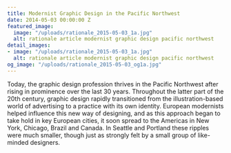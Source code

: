 ```yaml
---
title: Modernist Graphic Design in the Pacific Northwest
date: 2014-05-03 00:00:00 Z
featured_image:
  image: "/uploads/rationale_2015-05-03_1a.jpg"
  alt: rationale article modernist graphic design pacific northwest
detail_images:
- image: "/uploads/rationale_2015-05-03_1a.jpg"
  alt: rationale article modernist graphic design pacific northwest
og_image: "/uploads/rationale_2015-05-03_og1a.jpg"
---
```


Today, the graphic design profession thrives in the Pacific Northwest after rising in prominence over the last 30 years. Throughout the latter part of the 20th century, graphic design rapidly transitioned from the illustration-based world of advertising to a practice with its own identity. European modernists helped influence this new way of designing, and as this approach began to take hold in key European cities, it soon spread to the Americas in New York, Chicago, Brazil and Canada. In Seattle and Portland these ripples were much smaller, though just as strongly felt by a small group of like-minded designers.